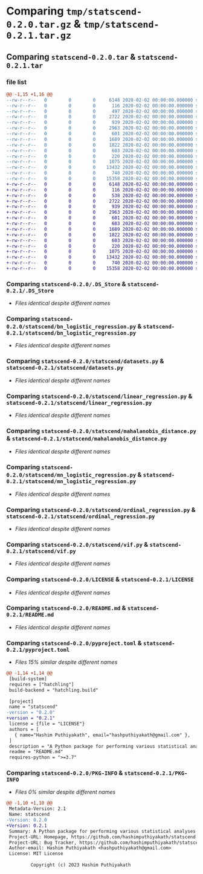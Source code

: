 # Comparing `tmp/statscend-0.2.0.tar.gz` & `tmp/statscend-0.2.1.tar.gz`

## Comparing `statscend-0.2.0.tar` & `statscend-0.2.1.tar`

### file list

```diff
@@ -1,15 +1,16 @@
--rw-r--r--   0        0        0     6148 2020-02-02 00:00:00.000000 statscend-0.2.0/.DS_Store
--rw-r--r--   0        0        0      116 2020-02-02 00:00:00.000000 statscend-0.2.0/.vscode/settings.json
--rw-r--r--   0        0        0      497 2020-02-02 00:00:00.000000 statscend-0.2.0/statscend/__init__.py
--rw-r--r--   0        0        0     2722 2020-02-02 00:00:00.000000 statscend-0.2.0/statscend/bn_logistic_regression.py
--rw-r--r--   0        0        0      939 2020-02-02 00:00:00.000000 statscend-0.2.0/statscend/datasets.py
--rw-r--r--   0        0        0     2963 2020-02-02 00:00:00.000000 statscend-0.2.0/statscend/linear_regression.py
--rw-r--r--   0        0        0      601 2020-02-02 00:00:00.000000 statscend-0.2.0/statscend/mahalanobis_distance.py
--rw-r--r--   0        0        0     1689 2020-02-02 00:00:00.000000 statscend-0.2.0/statscend/mn_logistic_regression.py
--rw-r--r--   0        0        0     1822 2020-02-02 00:00:00.000000 statscend-0.2.0/statscend/ordinal_regression.py
--rw-r--r--   0        0        0      603 2020-02-02 00:00:00.000000 statscend-0.2.0/statscend/vif.py
--rw-r--r--   0        0        0      220 2020-02-02 00:00:00.000000 statscend-0.2.0/.gitignore
--rw-r--r--   0        0        0     1075 2020-02-02 00:00:00.000000 statscend-0.2.0/LICENSE
--rw-r--r--   0        0        0    13432 2020-02-02 00:00:00.000000 statscend-0.2.0/README.md
--rw-r--r--   0        0        0      740 2020-02-02 00:00:00.000000 statscend-0.2.0/pyproject.toml
--rw-r--r--   0        0        0    15358 2020-02-02 00:00:00.000000 statscend-0.2.0/PKG-INFO
+-rw-r--r--   0        0        0     6148 2020-02-02 00:00:00.000000 statscend-0.2.1/.DS_Store
+-rw-r--r--   0        0        0      116 2020-02-02 00:00:00.000000 statscend-0.2.1/.vscode/settings.json
+-rw-r--r--   0        0        0      538 2020-02-02 00:00:00.000000 statscend-0.2.1/statscend/__init__.py
+-rw-r--r--   0        0        0     2722 2020-02-02 00:00:00.000000 statscend-0.2.1/statscend/bn_logistic_regression.py
+-rw-r--r--   0        0        0      939 2020-02-02 00:00:00.000000 statscend-0.2.1/statscend/datasets.py
+-rw-r--r--   0        0        0     2963 2020-02-02 00:00:00.000000 statscend-0.2.1/statscend/linear_regression.py
+-rw-r--r--   0        0        0      601 2020-02-02 00:00:00.000000 statscend-0.2.1/statscend/mahalanobis_distance.py
+-rw-r--r--   0        0        0      683 2020-02-02 00:00:00.000000 statscend-0.2.1/statscend/manova.py
+-rw-r--r--   0        0        0     1689 2020-02-02 00:00:00.000000 statscend-0.2.1/statscend/mn_logistic_regression.py
+-rw-r--r--   0        0        0     1822 2020-02-02 00:00:00.000000 statscend-0.2.1/statscend/ordinal_regression.py
+-rw-r--r--   0        0        0      603 2020-02-02 00:00:00.000000 statscend-0.2.1/statscend/vif.py
+-rw-r--r--   0        0        0      220 2020-02-02 00:00:00.000000 statscend-0.2.1/.gitignore
+-rw-r--r--   0        0        0     1075 2020-02-02 00:00:00.000000 statscend-0.2.1/LICENSE
+-rw-r--r--   0        0        0    13432 2020-02-02 00:00:00.000000 statscend-0.2.1/README.md
+-rw-r--r--   0        0        0      740 2020-02-02 00:00:00.000000 statscend-0.2.1/pyproject.toml
+-rw-r--r--   0        0        0    15358 2020-02-02 00:00:00.000000 statscend-0.2.1/PKG-INFO
```

### Comparing `statscend-0.2.0/.DS_Store` & `statscend-0.2.1/.DS_Store`

 * *Files identical despite different names*

### Comparing `statscend-0.2.0/statscend/bn_logistic_regression.py` & `statscend-0.2.1/statscend/bn_logistic_regression.py`

 * *Files identical despite different names*

### Comparing `statscend-0.2.0/statscend/datasets.py` & `statscend-0.2.1/statscend/datasets.py`

 * *Files identical despite different names*

### Comparing `statscend-0.2.0/statscend/linear_regression.py` & `statscend-0.2.1/statscend/linear_regression.py`

 * *Files identical despite different names*

### Comparing `statscend-0.2.0/statscend/mahalanobis_distance.py` & `statscend-0.2.1/statscend/mahalanobis_distance.py`

 * *Files identical despite different names*

### Comparing `statscend-0.2.0/statscend/mn_logistic_regression.py` & `statscend-0.2.1/statscend/mn_logistic_regression.py`

 * *Files identical despite different names*

### Comparing `statscend-0.2.0/statscend/ordinal_regression.py` & `statscend-0.2.1/statscend/ordinal_regression.py`

 * *Files identical despite different names*

### Comparing `statscend-0.2.0/statscend/vif.py` & `statscend-0.2.1/statscend/vif.py`

 * *Files identical despite different names*

### Comparing `statscend-0.2.0/LICENSE` & `statscend-0.2.1/LICENSE`

 * *Files identical despite different names*

### Comparing `statscend-0.2.0/README.md` & `statscend-0.2.1/README.md`

 * *Files identical despite different names*

### Comparing `statscend-0.2.0/pyproject.toml` & `statscend-0.2.1/pyproject.toml`

 * *Files 15% similar despite different names*

```diff
@@ -1,14 +1,14 @@
 [build-system]
 requires = ["hatchling"]
 build-backend = "hatchling.build"
 
 [project]
 name = "statscend"
-version = "0.2.0"
+version = "0.2.1"
 license = {file = "LICENSE"}
 authors = [
   { name="Hashim Puthiyakath", email="hashputhiyakath@gmail.com" },
 ]
 description = "A Python package for performing various statistical analyses"
 readme = "README.md"
 requires-python = ">=3.7"
```

### Comparing `statscend-0.2.0/PKG-INFO` & `statscend-0.2.1/PKG-INFO`

 * *Files 0% similar despite different names*

```diff
@@ -1,10 +1,10 @@
 Metadata-Version: 2.1
 Name: statscend
-Version: 0.2.0
+Version: 0.2.1
 Summary: A Python package for performing various statistical analyses
 Project-URL: Homepage, https://github.com/hashimputhiyakath/statscend
 Project-URL: Bug Tracker, https://github.com/hashimputhiyakath/statscend/issues
 Author-email: Hashim Puthiyakath <hashputhiyakath@gmail.com>
 License: MIT License
         
         Copyright (c) 2023 Hashim Puthiyakath
```

